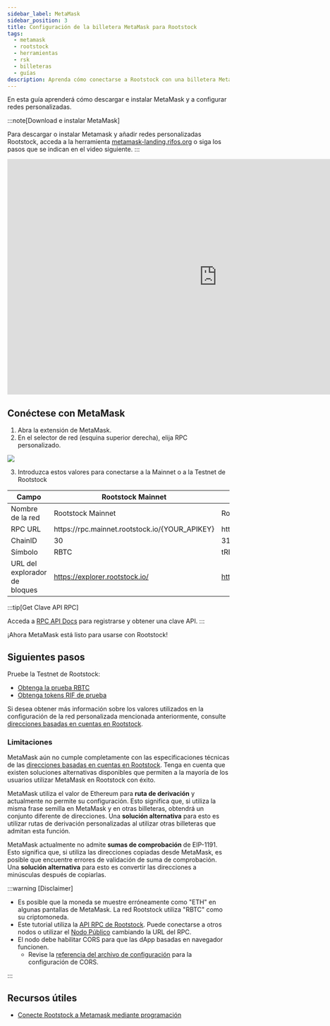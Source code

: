 ```yaml
---
sidebar_label: MetaMask
sidebar_position: 3
title: Configuración de la billetera MetaMask para Rootstock
tags:
  - metamask
  - rootstock
  - herramientas
  - rsk
  - billeteras
  - guías
description: Aprenda cómo conectarse a Rootstock con una billetera MetaMask
---
```


En esta guía aprenderá cómo descargar e instalar MetaMask y a configurar redes personalizadas.

:::note[Download e instalar MetaMask]

Para descargar o instalar Metamask y añadir redes personalizadas Rootstock, acceda a la herramienta [metamask-landing.rifos.org](https://metamask-landing.rifos.org/) o siga los pasos que se indican en el video siguiente.
:::

<div class="video-container">
  <iframe width="949" height="534" src="https://youtube.com/embed/VyPewQoWhn0" frameborder="0" allow="accelerometer; autoplay; encrypted-media; gyroscope; picture-in-picture" allowfullscreen></iframe>
</div>

## Conéctese con MetaMask

1. Abra la extensión de MetaMask.
2. En el selector de red (esquina superior derecha), elija RPC personalizado.

  <div styles="text-align: center">
    <img class="metamask-screenshot" src="/img/tools/metamask/metamask.png" />
  </div>

3. Introduzca estos valores para conectarse a la Mainnet o a la Testnet de Rootstock

<table class="table">
  <thead>
    <tr>
      <th scope="col">Campo</th>
      <th scope="col">Rootstock Mainnet</th>
      <th scope="col">Rootstock Testnet</th>
    </tr>
  </thead>
  <tbody>
    <tr>
      <td>Nombre de la red</td>
      <td>Rootstock Mainnet</td>
      <td>Rootstock Testnet</td>
    </tr>
    <tr>
      <td>RPC URL</td>
      <td>https://rpc.mainnet.rootstock.io/{YOUR_APIKEY}</td>
      <td>https://rpc.testnet.rootstock.io/{YOUR_APIKEY}</td>
    </tr>
    <tr>
      <td>ChainID</td>
      <td>30</td>
      <td>31</td>
    </tr>
    <tr>
      <td>Símbolo</td>
      <td>RBTC</td>
      <td>tRBTC</td>
    </tr>
    <tr>
      <td>URL del explorador de bloques</td>
      <td><a href="https://explorer.rootstock.io/" target="_blank">https://explorer.rootstock.io/</a></td>
      <td><a href="https://explorer.testnet.rootstock.io/" target="_blank">https://explorer.testnet.rootstock.io/</a></td>
    </tr>
  </tbody>
</table>

:::tip[Get Clave API RPC]

Acceda a [RPC API Docs](/developers/rpc-api/) para registrarse y obtener una clave API.
:::

¡Ahora MetaMask está listo para usarse con Rootstock!

## Siguientes pasos

Pruebe la Testnet de Rootstock:

- [Obtenga la prueba RBTC](https://faucet.rootstock.io)
- [Obtenga tokens RIF de prueba](https://faucet.rifos.org)

Si desea obtener más información sobre los valores utilizados en la configuración de la red personalizada mencionada anteriormente, consulte [direcciones basadas en cuentas en Rootstock](/concepts/account-based-addresses/).

### Limitaciones

MetaMask aún no cumple completamente con las especificaciones técnicas de las [direcciones basadas en cuentas en Rootstock](/concepts/account-based-addresses/). Tenga en cuenta que existen soluciones alternativas disponibles que permiten a la mayoría de los usuarios utilizar MetaMask en Rootstock con éxito.

MetaMask utiliza el valor de Ethereum para **ruta de derivación** y actualmente no permite su configuración. Esto significa que, si utiliza la misma frase semilla en MetaMask y en otras billeteras, obtendrá un conjunto diferente de direcciones. Una **solución alternativa** para esto es utilizar rutas de derivación personalizadas al utilizar otras billeteras que admitan esta función.

MetaMask actualmente no admite **sumas de comprobación** de EIP-1191. Esto significa que, si utiliza las direcciones copiadas desde MetaMask, es posible que encuentre errores de validación de suma de comprobación. Una **solución alternativa** para esto es convertir las direcciones a minúsculas después de copiarlas.

:::warning [Disclaimer]

- Es posible que la moneda se muestre erróneamente como "ETH" en algunas pantallas de MetaMask. La red Rootstock utiliza "RBTC" como su criptomoneda.
- Este tutorial utiliza la [API RPC de Rootstock](/developers/rpc-api/). Puede conectarse a otros nodos o utilizar el [Nodo Público](/node-operators/public-nodes/) cambiando la URL del RPC.
- El nodo debe habilitar CORS para que las dApp basadas en navegador funcionen.
  - Revise la [referencia del archivo de configuración](/node-operators/setup/configuration/) para la configuración de CORS.

:::

## Recursos útiles

- [Conecte Rootstock a Metamask mediante programación](/resources/tutorials/rootstock-metamask/)
